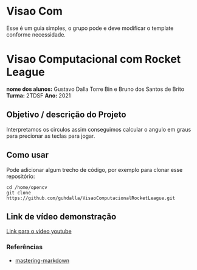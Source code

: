# Visao Com

Esse é um guia simples, o grupo pode e deve modificar o template conforme necessidade. 

# Visao Computacional com Rocket League

**nome dos alunos:** 
Gustavo Dalla Torre Bin e
Bruno dos Santos de Brito
**Turma:**
2TDSF
**Ano:**
2021
## Objetivo / descrição do Projeto

Interpretamos os circulos assim conseguimos calcular o angulo em graus para precionar as teclas para jogar.

## Como usar 

Pode adicionar algum trecho de código, por exemplo para clonar esse repositório:

    cd /home/opencv
    git clone https://github.com/guhdalla/VisaoComputacionalRocketLeague.git


## Link de vídeo demonstração

[Link para o video youtube](https://youtu.be/0pjg606_eWg)


### Referências 

* [mastering-markdown](https://github.com/arnaldojr)

